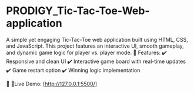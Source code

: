 # PRODIGY_Tic-Tac-Toe-Web-application
A simple yet engaging Tic-Tac-Toe web application built using HTML, CSS, and JavaScript. This project features an interactive UI, smooth gameplay, and dynamic game logic for player vs. player mode.
🔹 Features:
✔️ Responsive and clean UI
✔️ Interactive game board with real-time updates
✔️ Game restart option
✔️ Winning logic implementation


🔗 🔴Live Demo: [http://127.0.0.1:5500/]

